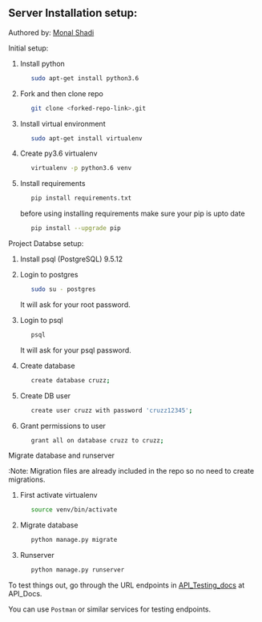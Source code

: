 ## Server Installation setup:

Authored by: [Monal Shadi](https://github.com/Monal5031)

Initial setup:

1. Install python
    ```bash
       sudo apt-get install python3.6
    ```

2. Fork and then clone repo
    ```bash
       git clone <forked-repo-link>.git
    ```

3. Install virtual environment
    ```bash
       sudo apt-get install virtualenv
    ```

4. Create py3.6 virtualenv
    ```bash
       virtualenv -p python3.6 venv
    ```

5. Install requirements
    ```bash
       pip install requirements.txt 
    ```
    
    before using installing requirements make sure your pip is upto date
    ```bash
       pip install --upgrade pip
    ```

Project Databse setup:
1. Install psql (PostgreSQL) 9.5.12

2. Login to postgres
    ```bash
       sudo su - postgres
    ```
    It will ask for your root password.

3. Login to psql
    ```bash
       psql
    ```
    It will ask for your psql password.

4. Create database
    ```bash
       create database cruzz;
    ```

5. Create DB user
    ```bash
       create user cruzz with password 'cruzz12345';
    ```

6. Grant permissions to user
    ```bash
       grant all on database cruzz to cruzz;
    ```


Migrate database and runserver

:Note: Migration files are already included in the repo so no need to create migrations.

1. First activate virtualenv
    ```bash
       source venv/bin/activate
    ```

2. Migrate database
    ```bash
       python manage.py migrate
    ```

3. Runserver
    ```bash
       python manage.py runserver
    ```


To test things out, go through the URL endpoints in [API_Testing_docs](API_Docs.md) at API_Docs.

You can use `Postman` or similar services for testing endpoints.
